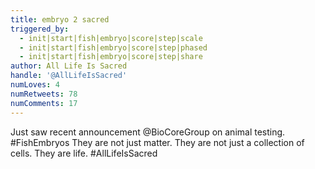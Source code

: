 ```yaml
---
title: embryo 2 sacred
triggered_by:
  - init|start|fish|embryo|score|step|scale
  - init|start|fish|embryo|score|step|phased
  - init|start|fish|embryo|score|step|share
author: All Life Is Sacred
handle: '@AllLifeIsSacred'
numLoves: 4
numRetweets: 78
numComments: 17
---
```

Just saw recent announcement @BioCoreGroup on animal testing. #FishEmbryos They are not just matter. They are not just a collection of cells. They are life. #AllLifeIsSacred
